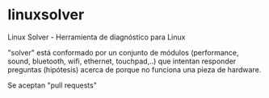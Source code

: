 # linuxsolver
Linux Solver - Herramienta de diagnóstico para Linux

"solver" está conformado por un conjunto de módulos (performance, sound, bluetooth, wifi, ethernet, touchpad,..) que intentan responder preguntas (hipótesis) acerca de porque no funciona una pieza de hardware.

Se aceptan "pull requests" 
